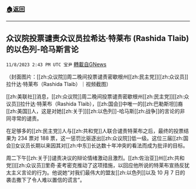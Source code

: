###  [:house:返回](README.md)
---


## 众议院投票谴责众议员拉希达·特莱布 (Rashida Tlaib) 的以色列-哈马斯言论
`11/8/2023 2:43 PM UTC 宝尹` [轉載自GNews](https://gnews.org/articles/1943455)

（封面图片：[[zh:众议院]]周二晚间投票谴责密歇根州[[zh:民主党]][[zh:众议员]]拉什达·特莱布（Rashida Tlaib）｜视频截图）

[[zh:美联社]]消息，[[zh:众议院]]周二晚间投票谴责密歇根州[[zh:民主党]][[zh:众议员]]拉什达·特莱布（Rashida Tlaib），[[zh:国会]]中唯一的[[zh:巴勒斯坦]]裔[[zh:美国]]人，这是对她[[zh:关于]][[zh:以色列]]-哈马斯[[zh:战争]]的言论的非同寻常的谴责。

在足够多的[[zh:民主党]]人与[[zh:共和党]]人联合谴责特莱布之后，最终的投票结果为 234 票对 188 票，这一惩罚比驱逐出[[zh:众议院]]低一级。这位三届[[zh:国会]]女议员长期以来因其对[[zh:中东]]长达数十年冲突的看法而成为批评的目标。

周二下午[[zh:关于]]谴责决议的辩论情绪激动且激烈。[[zh:佐治亚]]州[[zh:共和党]][[zh:众议员]]里奇·麦考密克推动了这项措施，以回应他所说的特莱布宣扬反犹太主义言论的行为。他说她“对我们最伟大的盟友[[zh:以色列]]以及 10 月 7 日的袭击撒下了令人难以置信的谎言”。




